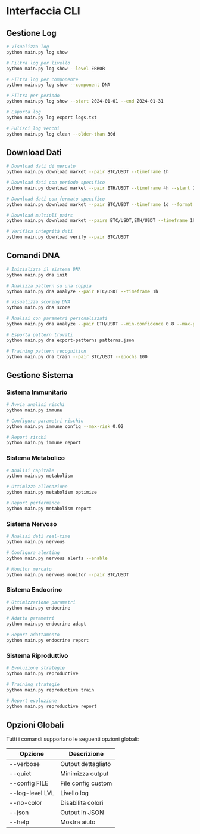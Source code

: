 # Interfaccia CLI

## Gestione Log
```bash
# Visualizza log
python main.py log show

# Filtra log per livello
python main.py log show --level ERROR

# Filtra log per componente
python main.py log show --component DNA

# Filtra per periodo
python main.py log show --start 2024-01-01 --end 2024-01-31

# Esporta log
python main.py log export logs.txt

# Pulisci log vecchi
python main.py log clean --older-than 30d
```

## Download Dati
```bash
# Download dati di mercato
python main.py download market --pair BTC/USDT --timeframe 1h

# Download dati con periodo specifico
python main.py download market --pair ETH/USDT --timeframe 4h --start 2023-01-01

# Download dati con formato specifico
python main.py download market --pair BTC/USDT --timeframe 1d --format parquet

# Download multipli pairs
python main.py download market --pairs BTC/USDT,ETH/USDT --timeframe 1h

# Verifica integrità dati
python main.py download verify --pair BTC/USDT
```

## Comandi DNA
```bash
# Inizializza il sistema DNA
python main.py dna init

# Analizza pattern su una coppia
python main.py dna analyze --pair BTC/USDT --timeframe 1h

# Visualizza scoring DNA
python main.py dna score

# Analisi con parametri personalizzati
python main.py dna analyze --pair ETH/USDT --min-confidence 0.8 --max-patterns 500

# Esporta pattern trovati
python main.py dna export-patterns patterns.json

# Training pattern recognition
python main.py dna train --pair BTC/USDT --epochs 100
```

## Gestione Sistema

### Sistema Immunitario
```bash
# Avvia analisi rischi
python main.py immune

# Configura parametri rischio
python main.py immune config --max-risk 0.02

# Report rischi
python main.py immune report
```

### Sistema Metabolico
```bash
# Analisi capitale
python main.py metabolism

# Ottimizza allocazione
python main.py metabolism optimize

# Report performance
python main.py metabolism report
```

### Sistema Nervoso
```bash
# Analisi dati real-time
python main.py nervous

# Configura alerting
python main.py nervous alerts --enable

# Monitor mercato
python main.py nervous monitor --pair BTC/USDT
```

### Sistema Endocrino
```bash
# Ottimizzazione parametri
python main.py endocrine

# Adatta parametri
python main.py endocrine adapt

# Report adattamento
python main.py endocrine report
```

### Sistema Riproduttivo
```bash
# Evoluzione strategie
python main.py reproductive

# Training strategie
python main.py reproductive train

# Report evoluzione
python main.py reproductive report
```

## Opzioni Globali

Tutti i comandi supportano le seguenti opzioni globali:

| Opzione | Descrizione |
|---------|-------------|
| --verbose | Output dettagliato |
| --quiet | Minimizza output |
| --config FILE | File config custom |
| --log-level LVL | Livello log |
| --no-color | Disabilita colori |
| --json | Output in JSON |
| --help | Mostra aiuto |
